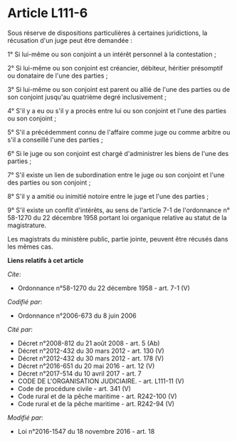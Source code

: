 # Article L111-6

Sous réserve de dispositions particulières à certaines juridictions, la récusation d'un juge peut être demandée : 

1° Si lui-même ou son conjoint a un intérêt personnel à la contestation ; 

2° Si lui-même ou son conjoint est créancier, débiteur, héritier présomptif ou donataire de l'une des parties ; 

3° Si lui-même ou son conjoint est parent ou allié de l'une des parties ou de son conjoint jusqu'au quatrième degré
inclusivement ; 

4° S'il y a eu ou s'il y a procès entre lui ou son conjoint et l'une des parties ou son conjoint ; 

5° S'il a précédemment connu de l'affaire comme juge ou comme arbitre ou s'il a conseillé l'une des parties ; 

6° Si le juge ou son conjoint est chargé d'administrer les biens de l'une des parties ; 

7° S'il existe un lien de subordination entre le juge ou son conjoint et l'une des parties ou son conjoint ; 

8° S'il y a amitié ou inimitié notoire entre le juge et l'une des parties ; 

9° S'il existe un conflit d'intérêts, au sens de l'article 7-1 de l'ordonnance n° 58-1270 du 22 décembre 1958 portant loi
organique relative au statut de la magistrature. 

Les magistrats du ministère public, partie jointe, peuvent être récusés dans les mêmes cas.

**Liens relatifs à cet article**

_Cite_:

  - Ordonnance n°58-1270 du 22 décembre 1958 - art. 7-1 (V)

_Codifié par_:

  - Ordonnance n°2006-673 du 8 juin 2006

_Cité par_:

  - Décret n°2008-812 du 21 août 2008 - art. 5 (Ab)
  - Décret n°2012-432  du 30 mars 2012 - art. 130 (V)
  - Décret n°2012-432  du 30 mars 2012 - art. 178 (V)
  - Décret n°2016-651 du 20 mai 2016 - art. 12 (V)
  - Décret n°2017-514 du 10 avril 2017 - art. 7
  - CODE DE L'ORGANISATION JUDICIAIRE. - art. L111-11 (V)
  - Code de procédure civile - art. 341 (V)
  - Code rural et de la pêche maritime - art. R242-100 (V)
  - Code rural et de la pêche maritime - art. R242-94 (V)

_Modifié par_:

  - Loi n°2016-1547 du 18 novembre 2016 - art. 18
